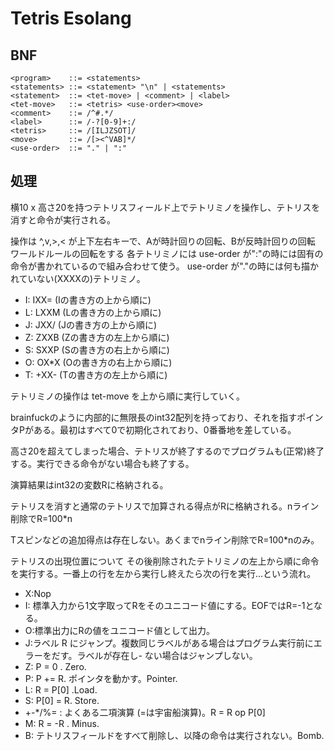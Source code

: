 # Tetris Esolang

## BNF
```
<program>    ::= <statements>
<statements> ::= <statement> "\n" | <statements>
<statement>  ::= <tet-move> | <comment> | <label>
<tet-move>   ::= <tetris> <use-order><move>
<comment>    ::= /^#.*/
<label>      ::= /-?[0-9]+:/
<tetris>     ::= /[ILJZSOT]/
<move>       ::= /[><^VAB]*/
<use-order>  ::= "." | ":"
```

## 処理
横10 x 高さ20を持つテトリスフィールド上でテトリミノを操作し、テトリスを消すと命令が実行される。

操作は ^,v,>,< が上下左右キーで、Aが時計回りの回転、Bが反時計回りの回転
ワールドルールの回転をする
各テトリミノには use-order が":"の時には固有の命令が書かれているので組み合わせて使う。 use-order が"."の時には何も描かれていない(XXXXの)テトリミノ。

- I: IXX= (Iの書き方の上から順に)
- L: LXXM (Lの書き方の上から順に)
- J: JXX/ (Jの書き方の上から順に)
- Z: ZXXB (Zの書き方の左上から順に)
- S: SXXP (Sの書き方の右上から順に)
- O: OX*X (Oの書き方の右上から順に)
- T: +XX- (Tの書き方の左上から順に)


テトリミノの操作は tet-move を上から順に実行していく。

brainfuckのように内部的に無限長のint32配列を持っており、それを指すポインタPがある。最初はすべて0で初期化されており、0番番地を差している。

高さ20を超えてしまった場合、テトリスが終了するのでプログラムも(正常)終了する。実行できる命令がない場合も終了する。

演算結果はint32の変数Rに格納される。

テトリスを消すと通常のテトリスで加算される得点がRに格納される。nライン削除でR=100*n

Tスピンなどの追加得点は存在しない。あくまでnライン削除でR=100*nのみ。

テトリスの出現位置について
その後削除されたテトリミノの左上から順に命令を実行する。一番上の行を左から実行し終えたら次の行を実行...という流れ。

- X:Nop
- I: 標準入力から1文字取ってRをそのユニコード値にする。EOFではR=-1となる。
- O:標準出力にRの値をユニコード値として出力。
- J:ラベル R にジャンプ。複数同じラベルがある場合はプログラム実行前にエラーをだす。ラベルが存在し- ない場合はジャンプしない。
- Z: P = 0 . Zero.
- P: P += R. ポインタを動かす。Pointer.
- L: R = P[0] .Load.
- S: P[0] = R. Store.
- +-*/%= : よくある二項演算 (=は宇宙船演算)。R = R op P[0]
- M: R = -R . Minus.
- B: テトリスフィールドをすべて削除し、以降の命令は実行されない。Bomb.
